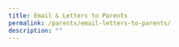 ```yaml
---
title: Email & Letters to Parents
permalink: /parents/email-letters-to-parents/
description: ""
---
```

